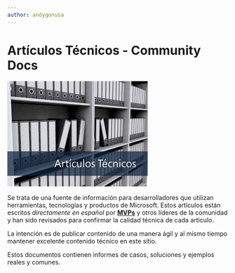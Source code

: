 ```yaml
---
author: andygonusa
---
```


<properties
	author="MSCommunityPubService"
	editor="MSCommunityPubService"/>

<tags
	ms.author="MSCommunityPubService"/>




# Artículos Técnicos - Community Docs

![](./img/minitel.png)

Se trata de una fuente de información para desarrolladores que utilizan herramientas, tecnologías y productos de Microsoft. 
Estos artículos están escritos *directamente en español* por [**MVPs**](https://mvp.microsoft.com/) y otros líderes de la comunidad y han sido revisados para confirmar la calidad técnica de cada artículo. 


La intención es de publicar contenido de una manera ágil y al mismo tiempo mantener excelente contenido técnico en este sitio.

Estos documentos contienen informes de casos, soluciones y ejemplos reales y comunes.

